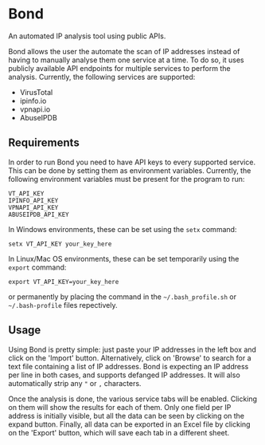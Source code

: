 # Bond
An automated IP analysis tool using public APIs.

Bond allows the user the automate the scan of IP addresses instead of having to manually analyse them one service at a time. To do so, it uses publicly
available API endpoints for multiple services to perform the analysis. Currently, the following services are supported:
- VirusTotal
- ipinfo.io
- vpnapi.io
- AbuseIPDB

## Requirements

In order to run Bond you need to have API keys to every supported service. This can be done by setting them as environment variables. Currently, the following
environment variables must be present for the program to run:
```
VT_API_KEY
IPINFO_API_KEY
VPNAPI_API_KEY
ABUSEIPDB_API_KEY
```
In Windows environments, these can be set using the ```setx``` command:
```
setx VT_API_KEY your_key_here
```
In Linux/Mac OS environments, these can be set temporarily using the ```export``` command:
```
export VT_API_KEY=your_key_here
```
or permanently by placing the command in the ```~/.bash_profile.sh``` or ```~/.bash-profile``` files repectively.

## Usage
Using Bond is pretty simple: just paste your IP addresses in the left box and click on the 'Import' button. Alternatively, click on 'Browse' to search for a
text file containing a list of IP addresses. Bond is expecting an IP address per line in both cases, and supports defanged IP addresses. It will also
automatically strip any ```"``` or ```,``` characters.


Once the analysis is done, the various service tabs will be enabled. Clicking on them will show the results for each of them. Only one field per IP address is initially
visible, but all the data can be seen by clicking on the expand button. Finally, all data can be exported in an Excel file by clicking on the 'Export' button, which will
save each tab in a different sheet.
